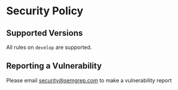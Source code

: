# Security Policy

## Supported Versions

All rules on `develop` are supported.

## Reporting a Vulnerability

Please email security@semgrep.com to make a vulnerability report
